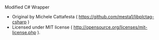 Modified C# Wrapper

- Original by Michele Cattafesta ( https://github.com/mesta1/libplctag-csharp )
- Licensed under MIT license ( http://opensource.org/licenses/mit-license.php ).
